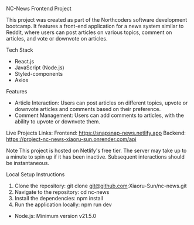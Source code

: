 NC-News Frontend Project

This project was created as part of the Northcoders software development bootcamp. It features a front-end application for a news system similar to Reddit, where users can post articles on various topics, comment on articles, and vote or downvote on articles.

Tech Stack
* React.js
* JavaScript (Node.js)
* Styled-components
* Axios

Features
* Article Interaction: Users can post articles on different topics, upvote or downvote articles and comments based on their preference.
* Comment Management: Users can add comments to articles, with the ability to upvote or downvote them.

Live Projects Links:
Frontend: https://snapsnap-news.netlify.app
Backend: https://project-nc-news-xiaoru-sun.onrender.com/api

Note
This project is hosted on Netlify's free tier. The server may take up to a minute to spin up if it has been inactive. Subsequent interactions should be instantaneous.

Local Setup Instructions
1. Clone the repository: git clone git@github.com:Xiaoru-Sun/nc-news.git
2. Navigate to the repository: cd nc-news
3. Install the dependencies: npm install
4. Run the application locally: npm run dev

* Node.js: Minimum version v21.5.0
